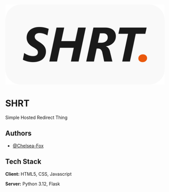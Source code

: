 ![Logo](https://raw.githubusercontent.com/Foxtrt-com/SHRT/refs/heads/master/images/logo.svg)

# SHRT

Simple Hosted Redirect Thing

## Authors

- [@Chelsea-Fox](https://www.github.com/Chelsea-Fox)

## Tech Stack

**Client:** HTML5, CSS, Javascript

**Server:** Python 3.12, Flask
